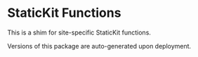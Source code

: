 # StaticKit Functions

This is a shim for site-specific StaticKit functions.

Versions of this package are auto-generated upon deployment.
